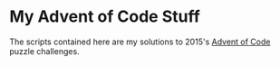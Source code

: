 # My Advent of Code Stuff

The scripts contained here are my solutions to 2015's [Advent of Code](http://adventofcode.com/) puzzle challenges.
